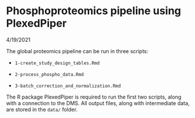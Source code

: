 Phosphoproteomics pipeline using PlexedPiper
================
4/19/2021

The global proteomics pipeline can be run in three scripts:

- `1-create_study_design_tables.Rmd`

- `2-process_phospho_data.Rmd`

- `3-batch_correction_and_normalization.Rmd`

The R package PlexedPiper is required to run the first two scripts, along with a connection to the DMS. All output files, along with intermediate data, are stored in the `data/` folder.
